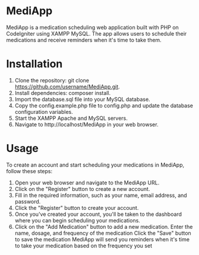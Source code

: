 # MediApp

MediApp is a medication scheduling web application built with PHP on CodeIgniter using XAMPP MySQL. The app allows users to schedule their medications and receive reminders when it's time to take them.
# Installation
1. Clone the repository: git clone https://github.com/username/MediApp.git.
2. Install dependencies: composer install.
3. Import the database.sql file into your MySQL database.
4. Copy the config.example.php file to config.php and update the database configuration variables.
5. Start the XAMPP Apache and MySQL servers.
6. Navigate to http://localhost/MediApp in your web browser.
# Usage  
To create an account and start scheduling your medications in MediApp, follow these steps:

1. Open your web browser and navigate to the MediApp URL.
2. Click on the "Register" button to create a new account.
3. Fill in the required information, such as your name, email address, and password.
4. Click the "Register" button to create your account.
5. Once you've created your account, you'll be taken to the dashboard where you can begin scheduling your medications.
6. Click on the "Add Medication" button to add a new medication.
Enter the name, dosage, and frequency of the medication
Click the "Save" button to save the medication
MediApp will send you reminders when it's time to take your medication based on the frequency you set
